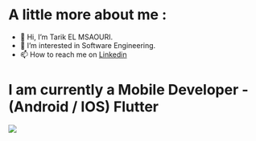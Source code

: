 # A little more about me : 


- 👋 Hi, I’m Tarik EL MSAOURI.
- 👀 I’m interested in Software Engineering.
- 📫 How to reach me on [Linkedin](https://www.linkedin.com/in/tarik-el-msaouri)

# I am currently a Mobile Developer - (Android / IOS) Flutter

<a href="https://github.com/tarikmsr?tab=repositories">
  <img align="center" src="https://github-readme-stats.vercel.app/api?username=tarikmsr&count_private=true&line_height=55&show_icons=true&theme=dark"> 
  
  
</a>
